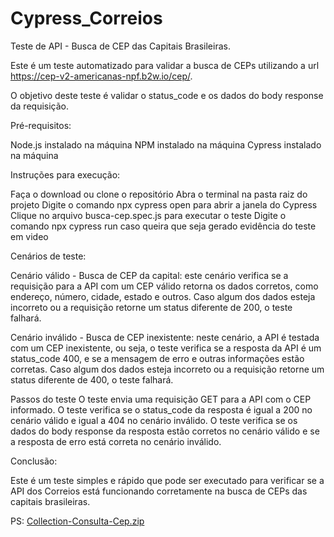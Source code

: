 # Cypress_Correios

Teste de API - Busca de CEP das Capitais Brasileiras.

Este é um teste automatizado para validar a busca de CEPs utilizando a url https://cep-v2-americanas-npf.b2w.io/cep/.

O objetivo deste teste é validar o status_code e os dados do body response da requisição.

Pré-requisitos:

Node.js instalado na máquina
NPM instalado na máquina
Cypress instalado na máquina

Instruções para execução:

Faça o download ou clone o repositório
Abra o terminal na pasta raiz do projeto
Digite o comando npx cypress open para abrir a janela do Cypress
Clique no arquivo busca-cep.spec.js para executar o teste
Digite o comando npx cypress run caso queira que seja gerado evidência do teste em video

Cenários de teste:

Cenário válido - Busca de CEP da capital: este cenário verifica se a requisição para a API com um CEP válido retorna os dados corretos, como endereço, número, cidade, estado e outros. Caso algum dos dados esteja incorreto ou a requisição retorne um status diferente de 200, o teste falhará.

Cenário inválido - Busca de CEP inexistente: neste cenário, a API é testada com um CEP inexistente, ou seja, o teste verifica se a resposta da API é um status_code 400, e se a mensagem de erro e outras informações estão corretas. Caso algum dos dados esteja incorreto ou a requisição retorne um status diferente de 400, o teste falhará.

Passos do teste
O teste envia uma requisição GET para a API com o CEP informado.
O teste verifica se o status_code da resposta é igual a 200 no cenário válido e igual a 404 no cenário inválido.
O teste verifica se os dados do body response da resposta estão corretos no cenário válido e se a resposta de erro está correta no cenário inválido.

Conclusão:

Este é um teste simples e rápido que pode ser executado para verificar se a API dos Correios está funcionando corretamente na busca de CEPs das capitais brasileiras.

PS: [Collection-Consulta-Cep.zip](https://github.com/MarcosMotaDeal/Cypress_Correios/files/11343322/Collection-Consulta-Cep.zip)
